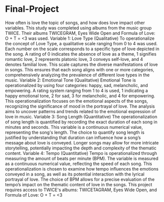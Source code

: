 # Final-Project
How often is love the topic of songs, and how does love impact other variables. This study was completed using albums from the music group TWICE. Their albums TWICEGRAM, Eyes Wide Open and Formula of Love: O + T = <3 was used. 
Variable 1: Love Type (Qualitative)
	To operationalize the concept of Love Type, a qualitative scale ranging from 0 to 4 was used. Each number on the scale corresponds to a specific type of love depicted in the song. A rating of 0 indicates the absence of love as a theme, 1 signifies romantic love, 2 represents platonic love, 3 conveys self-love, and 4 denotes familial love. This scale captures the diverse manifestations of love in songs. This ensures that each song aligns with one or more categories, comprehensively analyzing the prevalence of different love types in the music. 
Variable 2: Emotional Tone (Qualitative)
	Emotional Tone is operationalized by using four categories: happy, sad, melancholic, and empowering. A rating system ranging from 1 to 4 is used, 1 indicating a happy emotional tone, 2 for sad, 3 for melancholic, and 4 for empowering. This operationalization focuses on the emotional aspects of the songs, recognizing the significance of mood in the portrayal of love. The analysis aims to uncover patterns and trends related to the emotional expression of love in music. 
Variable 3: Song Length (Quantitative)
	The operationalization of song length is quantified by recording the exact duration of each song in minutes and seconds. This variable is a continuous numerical value, representing the song's length. The choice to quantify song length is justified by understanding that duration can influence how a song’s message about love is conveyed. Longer songs may allow for more intricate storytelling, potentially impacting the depth and complexity of the thematic content.
Variable 4: Tempo (Quantitative)
	Tempo is operationalized through measuring the amount of beats per minute (BPM). The variable is measured as a continuous numerical value, reflecting the speed of each song. This operationalization is chosen to examine how tempo influences the emotions conveyed in a song, as well as its potential interaction with the lyrical portrayal of love. The choice of BPM allows for a precise evaluation of the tempo’s impact on the thematic content of love in the songs. 
This project requires access to TWICE's albums: TWICETAGRAM, Eyes Wide Open, and Formula of Love: O + T = <3 
